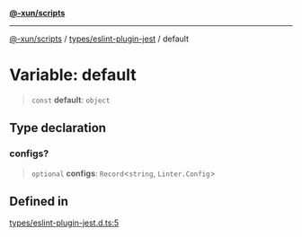 [**@-xun/scripts**](../../../README.md)

***

[@-xun/scripts](../../../README.md) / [types/eslint-plugin-jest](../README.md) / default

# Variable: default

> `const` **default**: `object`

## Type declaration

### configs?

> `optional` **configs**: `Record`\<`string`, `Linter.Config`\>

## Defined in

[types/eslint-plugin-jest.d.ts:5](https://github.com/Xunnamius/xscripts/blob/08b8dd169c5f24bef791b640ada35bc11e6e6e8e/types/eslint-plugin-jest.d.ts#L5)
